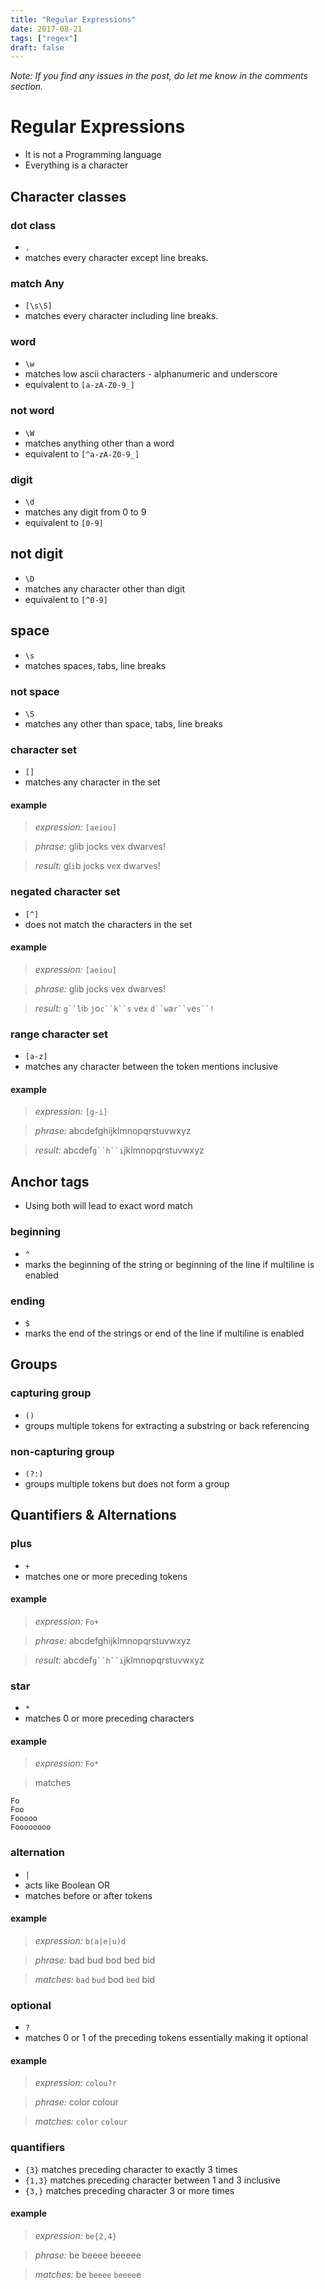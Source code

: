 ```yaml
---
title: "Regular Expressions"
date: 2017-08-21
tags: ["regex"]
draft: false
---
```


*Note: If you find any issues in the post, do let me know in the comments section.*

# Regular Expressions
* It is not a Programming language
* Everything is a character

## Character classes

### dot class
* `.`
* matches every character except line breaks.

### match Any
* `[\s\S]`
* matches every character including line breaks.

### word
* `\w`
* matches low ascii characters - alphanumeric and underscore
* equivalent to `[a-zA-Z0-9_]`

### not word
* `\W`
* matches anything other than a word
* equivalent to `[^a-zA-Z0-9_]`

### digit
* `\d`
* matches any digit from 0 to 9
* equivalent to `[0-9]`

## not digit
* `\D`
* matches any character other than digit
* equivalent to `[^0-9]`

## space
* `\s`
* matches spaces, tabs, line breaks

### not space
* `\S`
* matches any other than space, tabs, line breaks

### character set
* `[]`
* matches any character in the set

#### example

> *expression:* `[aeiou]`

> *phrase:* glib jocks vex dwarves!

> *result:* gl`i`b j`o`cks v`e`x dw`a`rv`e`s!


### negated character set
* `[^]`
* does not match the characters in the set

#### example

> *expression:* `[aeiou]`

> *phrase:* glib jocks vex dwarves!

> *result:* `g``l`i`b` `j`o`c``k``s` `v`e`x` `d``w`a`r``v`e`s``!`

### range character set
* `[a-z]`
* matches any character between the token mentions inclusive

#### example

> *expression:* `[g-i]`

> *phrase:* abcdefghijklmnopqrstuvwxyz

> *result:* abcdef`g``h``i`jklmnopqrstuvwxyz

## Anchor tags
* Using both will lead to exact word match

### beginning
* `^`
* marks the beginning of the string or beginning of the line if multiline is enabled

### ending
* `$`
* marks the end of the strings or end of the line if multiline is enabled

## Groups
### capturing group
* `()`
* groups multiple tokens for extracting a substring or back referencing

### non-capturing group
* `(?:)`
* groups multiple tokens but does not form a group

## Quantifiers & Alternations
### plus
* `+`
* matches one or more preceding tokens

#### example

> *expression:* `Fo+`

> *phrase:* abcdefghijklmnopqrstuvwxyz

> *result:* abcdef`g``h``i`jklmnopqrstuvwxyz

### star
* `*`
* matches 0 or more preceding characters

#### example

> *expression:* `Fo*`

> matches
```
Fo
Foo
Fooooo
Foooooooo
```

### alternation
* `|`
* acts like Boolean OR
* matches before or after tokens

#### example

> *expression:* `b(a|e|u)d`

> *phrase:* bad bud bod bed bid

> *matches:* `bad` `bud` bod `bed` bid

### optional
* `?`
* matches 0 or 1 of the preceding tokens essentially making it optional

#### example

> *expression:* `colou?r`

> *phrase:* color colour

> *matches:* `color` `colour`

### quantifiers
* `{3}` matches preceding character to exactly 3 times
* `{1,3}` matches preceding character between 1 and 3 inclusive
* `{3,}` matches preceding character 3 or more times

#### example

> *expression:* `be{2,4}`

> *phrase:* be beeee beeeee

> *matches:* be `beeee` `beeee`e
